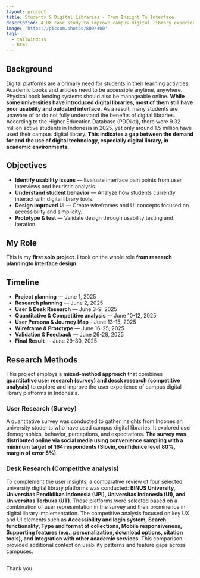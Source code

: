 ```yaml
---
layout: project
title: Students & Digital Libraries - From Insight To Interface
description: A UX case study to improve campus digital library experiences for university students
image: 'https://picsum.photos/800/400'
tags:
  - tailwindcss
  - html
---
```

 
## Background
Digital platforms are a primary need for students in their learning activities. Academic books and articles need to be accessible anytime, anywhere. Physical book lending systems should also be manageable online. **While some universities have introduced digital libraries, most of them still have poor usability and outdated interface.** As a result, many students are unaware of or do not fully understand the benefits of digital libraries. According to the Higher Education Database (PDDikti), there were 9.32 million active students in Indonesia in 2025, yet only around 1.5 million have used their campus digital library. **This indicates a gap between the demand for and the use of digital technology, especially digital library, in academic environments.**

## Objectives
- **Identify usability issues** — Evaluate interface pain points from user interviews and heuristic analysis.
- **Understand student behavior** — Analyze how students currently interact with digital library tools.
- **Design improved UI** — Create wireframes and UI concepts focused on accessibility and simplicity.
- **Prototype & test** — Validate design through usability testing and iteration.

## My Role
This is my **first solo project**. I took on the whole role **from research planningto interface design**.

## Timeline
- **Project planning** — June 1, 2025
- **Research planning** — June 2, 2025
- **User & Desk Research** — June 3-9, 2025
- **Quantitative & Competitive analysis** — June 10-12, 2025
- **User Persona & Journey Map** - June 13-15, 2025
- **Wireframe & Prototype** — June 16-25, 2025
- **Validation & Feedback** — June 26-28, 2025
- **Final Result** — June 29-30, 2025

## Research Methods
This project employs a **mixed-method approach** that combines **quantitative user research (survey) and dessk research (competitive analysis)**  to explore and improve the user experience of campus digital library platforms in Indonesia.
### User Research (Survey)
A quantitative survey was conducted to gather insights from Indonesian university students who have used campus digital libraries. It explored user demographics, behavior, perceptions, and expectations. **The survey was distributed online via social media using convenience sampling with a minimum target of 164 respondents (Slovin, confidence level 80%, margin of error 5%)**.
### Desk Research (Competitive analysis)
To complement the user insights, a comparative review of four selected university digital library platforms was conducted: **BINUS University, Universitas Pendidikan Indonesia (UPI), Universitas Indonesia (UI), and Universitas Terbuka (UT)**. These platforms were selected based on a combination of user representation in the survey and their prominence in digital library implementation.
The competitive analysis focused on key UX and UI elements such as **Accessibility and login system, Search functionality, Type and format of collections, Mobile responsiveness, Supporting features (e.q., personalization, download options, citation tools), and Integration with other academic services**. This comparison provided additional context on usability patterns and feature gaps across campuses.

---

Thank you

